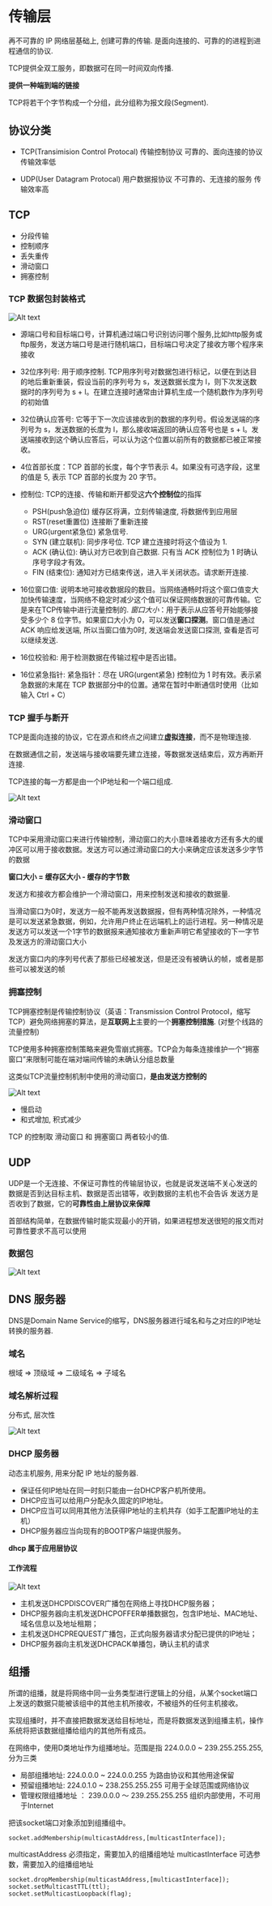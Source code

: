 # 传输层
再不可靠的 IP 网络层基础上, 创建可靠的传输. 是面向连接的、可靠的的进程到进程通信的协议.

TCP提供全双工服务，即数据可在同一时间双向传播.

**提供一种端到端的链接**

TCP将若干个字节构成一个分组，此分组称为报文段(Segment).


## 协议分类
- TCP(Transimision Control Protocal)
    传输控制协议
    可靠的、面向连接的协议
    传输效率低

- UDP(User Datagram Protocal)
    用户数据报协议
    不可靠的、无连接的服务
    传输效率高


## TCP
- 分段传输
- 控制顺序
- 丢失重传
- 滑动窗口
- 拥塞控制

### TCP 数据包封装格式
![Alt text](assets/image.png)

- 源端口号和目标端口号，计算机通过端口号识别访问哪个服务,比如http服务或ftp服务，发送方端口号是进行随机端口，目标端口号决定了接收方哪个程序来接收

- 32位序列号: 用于顺序控制. TCP用序列号对数据包进行标记，以便在到达目的地后重新重装，假设当前的序列号为 s，发送数据长度为 l，则下次发送数据时的序列号为 s + l。在建立连接时通常由计算机生成一个随机数作为序列号的初始值

- 32位确认应答号: 它等于下一次应该接收到的数据的序列号。假设发送端的序列号为 s，发送数据的长度为 l，那么接收端返回的确认应答号也是 s + l。发送端接收到这个确认应答后，可以认为这个位置以前所有的数据都已被正常接收。

- 4位首部长度：TCP 首部的长度，每个字节表示 4。如果没有可选字段，这里的值是 5, 表示 TCP 首部的长度为 20 字节。

- 控制位: TCP的连接、传输和断开都受这**六个控制位**的指挥
    - PSH(push急迫位) 缓存区将满，立刻传输速度, 将数据传到应用层
    - RST(reset重置位) 连接断了重新连接
    - URG(urgent紧急位) 紧急信号.
    - SYN (建立联机): 同步序号位. TCP 建立连接时将这个值设为 1.
    - ACK (确认位): 确认对方已收到自己数据. 只有当 ACK 控制位为 1 时确认序号字段才有效。
    - FIN (结束位): 通知对方已结束传送，进入半关闭状态。请求断开连接.

- 16位窗口值: 说明本地可接收数据段的数目。当网络通畅时将这个窗口值变大加快传输速度，当网络不稳定时减少这个值可以保证网络数据的可靠传输。它是来在TCP传输中进行流量控制的. *窗口大小*：用于表示从应答号开始能够接受多少个 8 位字节。如果窗口大小为 0，可以发送**窗口探测**。窗口值是通过 ACK 响应给发送端, 所以当窗口值为0时, 发送端会发送窗口探测, 查看是否可以继续发送.

- 16位校验和: 用于检测数据在传输过程中是否出错。

- 16位紧急指针: 紧急指针：尽在 URG(urgent紧急) 控制位为 1 时有效。表示紧急数据的末尾在 TCP 数据部分中的位置。通常在暂时中断通信时使用（比如输入 Ctrl + C）


### TCP 握手与断开
TCP是面向连接的协议，它在源点和终点之间建立**虚拟连接**，而不是物理连接.

在数据通信之前，发送端与接收端要先建立连接，等数据发送结束后，双方再断开连接.

TCP连接的每一方都是由一个IP地址和一个端口组成.

![Alt text](assets/image-1.png)


### 滑动窗口
TCP中采用滑动窗口来进行传输控制，滑动窗口的大小意味着接收方还有多大的缓冲区可以用于接收数据。发送方可以通过滑动窗口的大小来确定应该发送多少字节的数据

**窗口大小 = 缓存区大小 - 缓存的字节数**

发送方和接收方都会维护一个滑动窗口，用来控制发送和接收的数据量.

当滑动窗口为0时，发送方一般不能再发送数据报，但有两种情况除外，一种情况是可以发送紧急数据，例如，允许用户终止在远端机上的运行进程。另一种情况是发送方可以发送一个1字节的数据报来通知接收方重新声明它希望接收的下一字节及发送方的滑动窗口大小

发送方窗口内的序列号代表了那些已经被发送，但是还没有被确认的帧，或者是那些可以被发送的帧


### 拥塞控制
TCP拥塞控制是传输控制协议（英语：Transmission Control Protocol，缩写TCP）避免网络拥塞的算法，是**互联网上**主要的一个**拥塞控制措施**. (对整个线路的流量控制)

TCP使用多种拥塞控制策略来避免雪崩式拥塞。TCP会为每条连接维护一个“拥塞窗口”来限制可能在端对端间传输的未确认分组总数量

这类似TCP流量控制机制中使用的滑动窗口，**是由发送方控制的**

![Alt text](assets/image-2.png)

- 慢启动
- 和式增加, 积式减少

TCP 的控制取 滑动窗口 和 拥塞窗口 两者较小的值.



## UDP
UDP是一个无连接、不保证可靠性的传输层协议，也就是说发送端不关心发送的数据是否到达目标主机、数据是否出错等，收到数据的主机也不会告诉 发送方是否收到了数据，它的**可靠性由上层协议来保障**

首部结构简单，在数据传输时能实现最小的开销，如果进程想发送很短的报文而对可靠性要求不高可以使用

### 数据包
![Alt text](assets/image-3.png)



## DNS 服务器
DNS是Domain Name Service的缩写，DNS服务器进行域名和与之对应的IP地址转换的服务器.

### 域名
根域 => 顶级域 => 二级域名 => 子域名

### 域名解析过程
分布式, 层次性

![Alt text](assets/image-4.png)

### DHCP 服务器
动态主机服务, 用来分配 IP 地址的服务器.

- 保证任何IP地址在同一时刻只能由一台DHCP客户机所使用。
- DHCP应当可以给用户分配永久固定的IP地址。
- DHCP应当可以同用其他方法获得IP地址的主机共存（如手工配置IP地址的主机）
- DHCP服务器应当向现有的BOOTP客户端提供服务。

**dhcp 属于应用层协议**


#### 工作流程
![Alt text](assets/image-5.png)

- 主机发送DHCPDISCOVER广播包在网络上寻找DHCP服务器；
- DHCP服务器向主机发送DHCPOFFER单播数据包，包含IP地址、MAC地址、域名信息以及地址租期；
- 主机发送DHCPREQUEST广播包，正式向服务器请求分配已提供的IP地址；
- DHCP服务器向主机发送DHCPACK单播包，确认主机的请求



## 组播
所谓的组播，就是将网络中同一业务类型进行逻辑上的分组，从某个socket端口上发送的数据只能被该组中的其他主机所接收，不被组外的任何主机接收。

实现组播时，并不直接把数据发送给目标地址，而是将数据发送到组播主机，操作系统将把该数据组播给组内的其他所有成员。

在网络中，使用D类地址作为组播地址。范围是指 224.0.0.0 ~ 239.255.255.255,分为三类
- 局部组播地址: 224.0.0.0 ~ 224.0.0.255 为路由协议和其他用途保留
- 预留组播地址: 224.0.1.0 ~ 238.255.255.255 可用于全球范围或网络协议
- 管理权限组播地址 ： 239.0.0.0 ～ 239.255.255.255 组织内部使用，不可用于Internet


把该socket端口对象添加到组播组中。

```socket.addMembership(multicastAddress,[multicastInterface]);```

multicastAddress 必须指定，需要加入的组播组地址
multicastInterface 可选参数，需要加入的组播组地址

```
socket.dropMembership(multicastAddress,[multicastInterface]);
socket.setMulticastTTL(ttl);
socket.setMulticastLoopback(flag);
```





